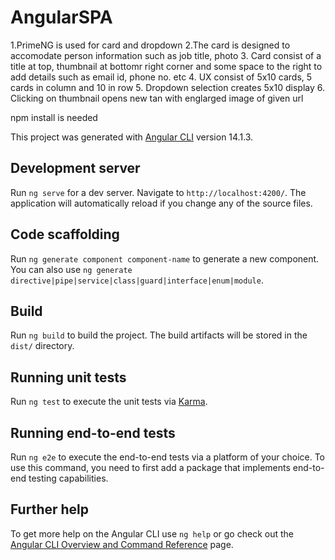 # AngularSPA

1.PrimeNG is used for card and dropdown
2.The card is designed to accomodate person information such as job title, photo
3. Card consist of a title at top, thumbnail at bottomr right corner and some space to the right to add details such as email id, phone no. etc 
4. UX consist of 5x10 cards, 5 cards in column and 10 in row
5. Dropdown selection creates 5x10 display 
6. Clicking on thumbnail opens new tan with englarged image of given url

npm install is needed

This project was generated with [Angular CLI](https://github.com/angular/angular-cli) version 14.1.3.

## Development server

Run `ng serve` for a dev server. Navigate to `http://localhost:4200/`. The application will automatically reload if you change any of the source files.

## Code scaffolding

Run `ng generate component component-name` to generate a new component. You can also use `ng generate directive|pipe|service|class|guard|interface|enum|module`.

## Build

Run `ng build` to build the project. The build artifacts will be stored in the `dist/` directory.

## Running unit tests

Run `ng test` to execute the unit tests via [Karma](https://karma-runner.github.io).

## Running end-to-end tests

Run `ng e2e` to execute the end-to-end tests via a platform of your choice. To use this command, you need to first add a package that implements end-to-end testing capabilities.

## Further help

To get more help on the Angular CLI use `ng help` or go check out the [Angular CLI Overview and Command Reference](https://angular.io/cli) page.
